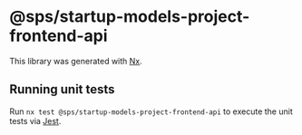 # @sps/startup-models-project-frontend-api

This library was generated with [Nx](https://nx.dev).

## Running unit tests

Run `nx test @sps/startup-models-project-frontend-api` to execute the unit tests via [Jest](https://jestjs.io).
